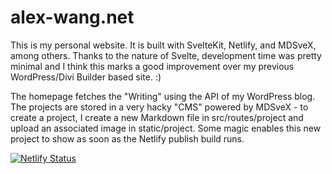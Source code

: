# alex-wang.net

This is my personal website. It is built with SvelteKit, Netlify, and MDSveX, among others. Thanks to the nature of Svelte, development time was pretty minimal and I think this marks a good improvement over my previous WordPress/Divi Builder based site. :)

The homepage fetches the "Writing" using the API of my WordPress blog. The projects are stored in a very hacky "CMS" powered by MDSveX - to create a project, I create a new Markdown file in src/routes/project and upload an associated image in static/project. Some magic enables this new project to show as soon as the Netlify publish build runs.

[![Netlify Status](https://api.netlify.com/api/v1/badges/09ab261f-a371-4bf4-b80d-5b28101a8736/deploy-status)](https://app.netlify.com/sites/sunny-croissant-b2ddcb/deploys)




